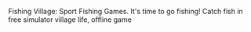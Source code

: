 Fishing Village: Sport Fishing Games.
It's time to go fishing! Catch fish in free simulator village life, offline game
